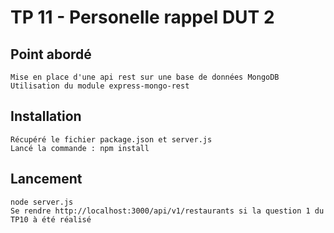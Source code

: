 # TP 11 - Personelle rappel DUT 2
## Point abordé
    Mise en place d'une api rest sur une base de données MongoDB
    Utilisation du module express-mongo-rest
## Installation
    Récupéré le fichier package.json et server.js
    Lancé la commande : npm install
## Lancement
    node server.js
    Se rendre http://localhost:3000/api/v1/restaurants si la question 1 du TP10 à été réalisé